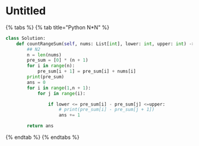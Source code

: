 # Untitled

{% tabs %}
{% tab title="Python N\*N" %}
```python
class Solution:
    def countRangeSum(self, nums: List[int], lower: int, upper: int) -> int:
        ## N2
        n = len(nums)
        pre_sum = [0] * (n + 1)
        for i in range(n):
            pre_sum[i + 1] = pre_sum[i] + nums[i]
        print(pre_sum)
        ans = 0
        for i in range(1,n + 1):
            for j in range(i):

                if lower <= pre_sum[i] - pre_sum[j] <=upper:
                    # print(pre_sum[i] - pre_sum[j + 1])
                    ans += 1

        return ans
```
{% endtab %}
{% endtabs %}

